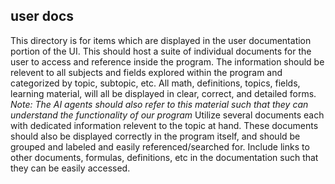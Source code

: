 ## user docs
This directory is for items which are displayed in the user documentation portion of the UI.
This should host a suite of individual documents for the user to access and reference inside the program.
The information should be relevent to all subjects and fields explored within the program and categorized by topic, subtopic, etc.
All math, definitions, topics, fields, learning material, will all be displayed in clear, correct, and detailed forms. 
*Note: The AI agents should also refer to this material such that they can understand the functionality of our program*
Utilize several documents each with dedicated information relevent to the topic at hand.
These documents should also be displayed correctly in the program itself, and should be grouped and labeled and easily referenced/searched for. 
Include links to other documents, formulas, definitions, etc in the documentation such that they can be easily accessed.